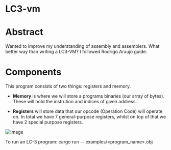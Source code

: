 # LC3-vm

# Abstract
Wanted to improve my understanding of assembly and assemblers. What better way than writing a LC3-VM? I followed Rodrigo Araujo guide. 

# Components
This program consists of two things: registers and memory. 

* **Memory** is where we will store a programs binaries (our array of bytes). These will hold the instrution and indices of given address. 

* **Registers** will store data that our opcode (Operation Code) will operate on. In total we have 7 general-purpose registers, whilst on top of that we have 2 special purpose registers. 

![image](https://github.com/finxlfantasy/LC3-vm/assets/113019900/b63dba2b-bc92-4db9-95a6-abe0e6f1b35e)


To run an LC-3 program: cargo run -- examples/<program_name>.obj
